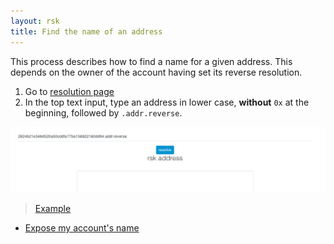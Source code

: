 ```yaml
---
layout: rsk
title: Find the name of an address
---
```


This process describes how to find a name for a given address. This depends on the owner of the account having set its reverse resolution.

1. Go to [resolution page](https://manager.rns.rifos.org/resolve)
2. In the top text input, type an address in lower case, **without** `0x` at the beginning, followed by `.addr.reverse`.

![get reverse](/assets/img/rns/get-reverse-manager.png)

> [Example](https://manager.rns.rifos.org/resolve?name=2824b21e348d520a50cddfa77ba158822160dd94.addr.reverse)

- [Expose my account's name](../set-reverse)
